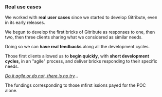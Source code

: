 ### Real use cases

We worked with **real user cases** since we started to develop Gitribute, even in its early releases.

We begun to develop the first bricks of Gitribute as responses to one, then two, then three clients sharing what we considered as similar needs.

Doing so we can **have real feedbacks** along all the development cycles.

Those first clients allowed us to **begin quickly**, with **short development cycles,** in an "agile" process, and deliver bricks responding to their specific needs.

_[Do it agile or do not, there is no try](https://www.youtube.com/watch?v=BQ4yd2W50No)..._

The fundings corresponding to those mfirst issions payed for the POC alone.
